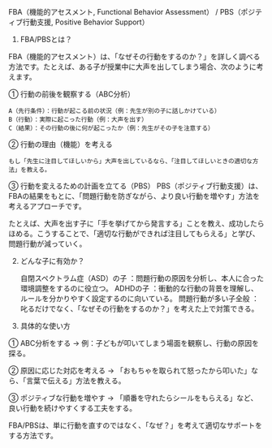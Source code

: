 FBA（機能的アセスメント, Functional Behavior Assessment） / PBS（ポジティブ行動支援, Positive Behavior Support）
1. FBA/PBSとは？

FBA（機能的アセスメント）は、「なぜその行動をするのか？」を詳しく調べる方法です。たとえば、ある子が授業中に大声を出してしまう場合、次のように考えます。

① 行動の前後を観察する（ABC分析）

    A（先行条件）：行動が起こる前の状況（例：先生が別の子に話しかけている）
    B（行動）：実際に起こった行動（例：大声を出す）
    C（結果）：その行動の後に何が起こったか（例：先生がその子を注意する）

② 行動の理由（機能）を考える

    もし「先生に注目してほしいから」大声を出しているなら、「注目してほしいときの適切な方法」を教える。

③ 行動を変えるための計画を立てる（PBS）
PBS（ポジティブ行動支援）は、FBAの結果をもとに、「問題行動を防ぎながら、より良い行動を増やす」方法を考えるアプローチです。

たとえば、大声を出す子に「手を挙げてから発言する」ことを教え、成功したらほめる。こうすることで、「適切な行動ができれば注目してもらえる」と学び、問題行動が減っていく。

2. どんな子に有効か？

    自閉スペクトラム症（ASD）の子 ：問題行動の原因を分析し、本人に合った環境調整をするのに役立つ。
    ADHDの子 ：衝動的な行動の背景を理解し、ルールを分かりやすく設定するのに向いている。
    問題行動が多い子全般 ：叱るだけでなく、「なぜその行動をするのか？」を考えた上で対策できる。

3. 具体的な使い方

① ABC分析をする
→ 例：子どもが叩いてしまう場面を観察し、行動の原因を探る。

② 原因に応じた対応を考える
→ 「おもちゃを取られて怒ったから叩いた」なら、「言葉で伝える」方法を教える。

③ ポジティブな行動を増やす
→ 「順番を守れたらシールをもらえる」など、良い行動を続けやすくする工夫をする。

FBA/PBSは、単に行動を直すのではなく、「なぜ？」を考えて適切なサポートをする方法です。